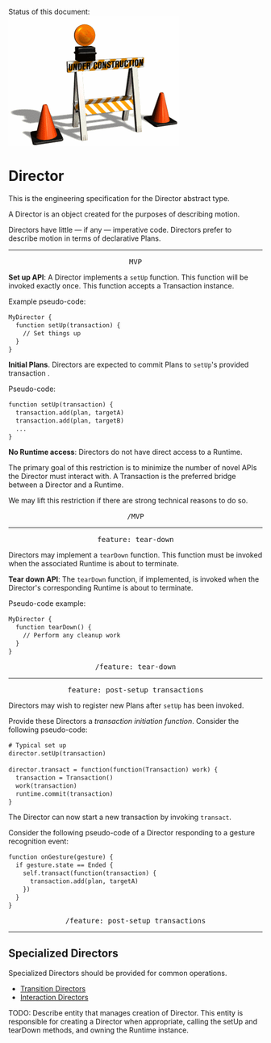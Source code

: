 Status of this document:
![](../_assets/under-construction-flashing-barracade-animation.gif)

# Director

This is the engineering specification for the Director abstract type.

A Director is an object created for the purposes of describing motion.

Directors have little — if any — imperative code. Directors prefer to describe motion in terms of declarative Plans.

---

<p style="text-align:center"><tt>MVP</tt></p>

**Set up API**: A Director implements a `setUp` function. This function will be invoked exactly once. This function accepts a Transaction instance.

Example pseudo-code:

    MyDirector {
      function setUp(transaction) {
        // Set things up
      }
    }

**Initial Plans**. Directors are expected to commit Plans to `setUp`'s provided transaction .

Pseudo-code:

    function setUp(transaction) {
      transaction.add(plan, targetA)
      transaction.add(plan, targetB)
      ...
    }

**No Runtime access**: Directors do not have direct access to a Runtime.

The primary goal of this restriction is to minimize the number of novel APIs the Director must interact with. A Transaction is the preferred bridge between a Director and a Runtime.

We may lift this restriction if there are strong technical reasons to do so.

<p style="text-align:center"><tt>/MVP</tt></p>

---

<p style="text-align:center"><tt>feature: tear-down</tt></p>

Directors may implement a `tearDown` function. This function must be invoked when the associated Runtime is about to terminate.

**Tear down API**: The `tearDown` function, if implemented, is invoked when the Director's corresponding Runtime is about to terminate.

Pseudo-code example:

    MyDirector {
      function tearDown() {
        // Perform any cleanup work
      }
    }

<p style="text-align:center"><tt>/feature: tear-down</tt></p>

---

<p style="text-align:center"><tt>feature: post-setup transactions</tt></p>

Directors may wish to register new Plans after `setUp` has been invoked.

Provide these Directors a *transaction initiation function*. Consider the following pseudo-code:

    # Typical set up
    director.setUp(transaction)
    
    director.transact = function(function(Transaction) work) {
      transaction = Transaction()
      work(transaction)
      runtime.commit(transaction)
    }

The Director can now start a new transaction by invoking `transact`.

Consider the following pseudo-code of a Director responding to a gesture recognition event:

    function onGesture(gesture) {
      if gesture.state == Ended {
        self.transact(function(transaction) {
          transaction.add(plan, targetA)
        })
      }
    }

<p style="text-align:center"><tt>/feature: post-setup transactions</tt></p>

---

## Specialized Directors

Specialized Directors should be provided for common operations.

- [Transition Directors](transition_directors.md)
- [Interaction Directors](interaction_directors.md)

TODO: Describe entity that manages creation of Director. This entity is responsible for creating a Director when appropriate, calling the setUp and tearDown methods, and owning the Runtime instance.

<!--

LGTM:

-->
